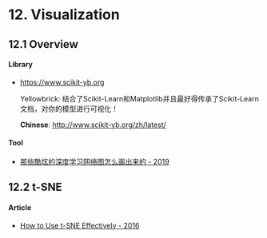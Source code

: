# 12. Visualization

## 12.1 Overview

#### Library

- <https://www.scikit-yb.org>

    Yellowbrick: 结合了Scikit-Learn和Matplotlib并且最好得传承了Scikit-Learn文档，对你的模型进行可视化！

    **Chinese**: <http://www.scikit-yb.org/zh/latest/>

#### Tool

- [那些酷炫的深度学习网络图怎么画出来的 - 2019](https://mp.weixin.qq.com/s?__biz=MzI4MDYzNzg4Mw==&mid=2247489458&idx=2&sn=922283a03252d2cf64bbc3d02b24649f)


## 12.2 t-SNE

#### Article

- [How to Use t-SNE Effectively - 2016](https://distill.pub/2016/misread-tsne/)